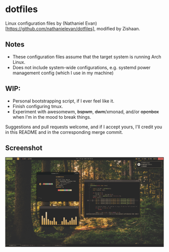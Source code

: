 # dotfiles
Linux configuration files by (Nathaniel Evan)[https://github.com/nathanielevan/dotfiles], modified by Zishaan.

## Notes
* These configuration files assume that the target system is running Arch Linux.
* Does not include system-wide configurations, e.g. systemd power management config (which I use in my machine)

## WIP:
* Personal bootstrapping script, if I ever feel like it.
* Finish configuring tmux.
* Experiment with awesomewm, ~~bspwm~~, ~~dwm~~/xmonad, and/or ~~openbox~~ when I'm in the mood to break things.

Suggestions and pull requests welcome, and if I accept yours, I'll credit you in this README and in the corresponding merge commit.

## Screenshot

![Screenshot](screenshot.png?raw=true)
